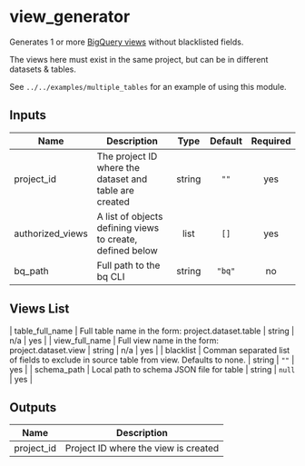 # view\_generator

Generates 1 or more [BigQuery views](https://cloud.google.com/bigquery/docs/authorized-views) without blacklisted fields. 

The views here must exist in the same project, but can be in different datasets & tables.

See `../../examples/multiple_tables` for an example of using this module.

## Inputs

| Name | Description | Type | Default | Required |
|------|-------------|:----:|:-----:|:-----:|
| project\_id | The project ID where the dataset and table are created | string | `""` | yes |
| authorized\_views | A list of objects defining views to create, defined below | list | `[]` | yes |
| bq\_path | Full path to the bq CLI | string | `"bq"` | no |

## Views List
| table\_full\_name | Full table name in the form: project.dataset.table | string | n/a | yes |
| view\_full\_name | Full view name in the form: project.dataset.view | string | n/a | yes |
| blacklist | Comman separated list of fields to exclude in source table from view. Defaults to none. | string | `""` | yes |
| schema_path | Local path to schema JSON file for table | string | `null` | yes |

## Outputs

| Name | Description |
|------|-------------|
| project\_id | Project ID where the view is created |
